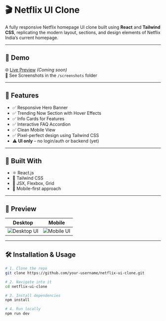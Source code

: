# 🎬 Netflix UI Clone

A fully responsive Netflix homepage UI clone built using **React** and **Tailwind CSS**, replicating the modern layout, sections, and design elements of Netflix India’s current homepage.

---

## 🚀 Demo

🌐 [Live Preview](#) _(Coming soon)_  
📸 See Screenshots in the `/screenshots` folder

---

## 📌 Features

- ✅ Responsive Hero Banner
- ✅ Trending Now Section with Hover Effects
- ✅ Info Cards for Features
- ✅ Interactive FAQ Accordion
- ✅ Clean Mobile View
- ✅ Pixel-perfect design using Tailwind CSS
- ⚠️ **UI only** – no login/auth or backend (yet)

---

## 🧱 Built With

- ⚛️ React.js
- 💨 Tailwind CSS
- 🧩 JSX, Flexbox, Grid
- 🎯 Mobile-first approach

---

## 📸 Preview

| Desktop         | Mobile         |
| --------------- | -------------- |
| ![Desktop UI]() | ![Mobile UI]() |

---

## 🛠️ Installation & Usage

```bash
# 1. Clone the repo
git clone https://github.com/your-username/netflix-ui-clone.git

# 2. Navigate into it
cd netflix-ui-clone

# 3. Install dependencies
npm install

# 4. Run locally
npm run dev
```

